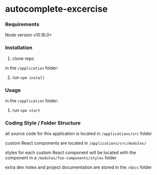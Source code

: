 # autocomplete-excercise

### Requirements

Node version v10.16.0+

### Installation

1. clone repo

in the `/application` folder:

2. run `npm install`
 


### Usage

in the `/application` folder: 

1. run `npm start` 


### Coding Style / Folder Structure

all source code for this application is located in `/applications/src` folder

custom React components are located in `/applications/src/modules/`

styles for each custom React component will be located with the component in a `/modules/foo-components/styles` folder

extra dev notes and project documentation are stored in the `/docs` folder 
